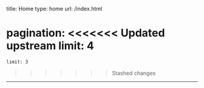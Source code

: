 title: Home
type: home
url: /index.html

pagination:
<<<<<<< Updated upstream
    limit: 4
=======
    limit: 3
>>>>>>> Stashed changes

---
